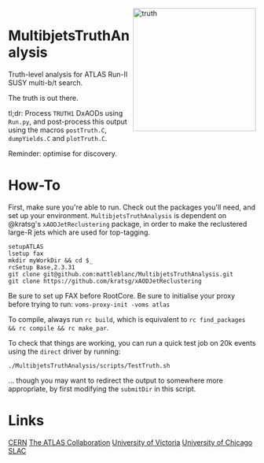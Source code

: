 
<img src="http://i.imgur.com/cQ90uWb.jpg" width="250" align="right" alt="truth" />

# MultibjetsTruthAnalysis

Truth-level analysis for ATLAS Run-II SUSY multi-b/t search.

The truth is out there.

tl;dr: Process `TRUTH1` DxAODs using `Run.py`, and post-process this output using the macros `postTruth.C`, `dumpYields.C` and `plotTruth.C`.

Reminder: optimise for discovery.

# How-To

First, make sure you're able to run. Check out the packages you'll need, and set up your environment. `MultibjetsTruthAnalysis` is dependent on @kratsg's `xAODJetReclustering` package, in order to make the reclustered large-R jets which are used for top-tagging.

```
setupATLAS
lsetup fax
mkdir myWorkDir && cd $_
rcSetup Base,2.3.31
git clone git@github.com:mattleblanc/MultibjetsTruthAnalysis.git
git clone https://github.com/kratsg/xAODJetReclustering
```

Be sure to set up FAX before RootCore. Be sure to initialise your proxy before trying to run: `voms-proxy-init -voms atlas`

To compile, always run `rc build`, which is equivalent to `rc find_packages && rc compile && rc make_par`.

To check that things are working, you can run a quick test job on 20k events using the `direct` driver by running:

```
./MultibjetsTruthAnalysis/scripts/TestTruth.sh
```

... though you may want to redirect the output to somewhere more appropriate, by first modifying the `submitDir` in this script.

# Links

[CERN](http://home.cern)
[The ATLAS Collaboration](http://atlas.ch/)
[University of Victoria](https://www.uvic.ca/science/physics/)
[University of Chicago](http://physics.uchicago.edu/)
[SLAC](https://www6.slac.stanford.edu/)
